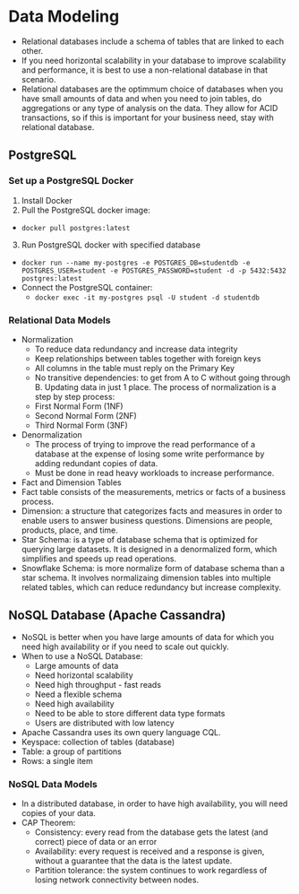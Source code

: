 # Data Modeling
- Relational databases include a schema of tables that are linked to each other.
- If you need horizontal scalability in your database to improve scalability and performance, it is best to use a non-relational database in that scenario.
- Relational databases are the optimmum choice of databases when you have small amounts of data and when you need to join tables, do aggregations or any type of analysis on the data. They allow for ACID transactions, so if this is important for your business need, stay with relational database.

## PostgreSQL
### Set up a PostgreSQL Docker
1. Install Docker
2. Pull the PostgreSQL docker image:
- `docker pull postgres:latest`
3. Run PostgreSQL docker with specified database
- `docker run --name my-postgres -e POSTGRES_DB=studentdb -e POSTGRES_USER=student -e POSTGRES_PASSWORD=student -d -p 5432:5432 postgres:latest`
- Connect the PostgreSQL container:
    - `docker exec -it my-postgres psql -U student -d studentdb`
### Relational Data Models
- Normalization
    - To reduce data redundancy and increase data integrity
    - Keep relationships between tables together with foreign keys
    - All columns in the table must reply on the Primary Key
    - No transitive dependencies: to get from A to C without going through B. Updating data in just 1 place.
The process of normalization is a step by step process:
    - First Normal Form (1NF)
    - Second Normal Form (2NF)
    - Third Normal Form (3NF)
- Denormalization
    - The process of trying to improve the read performance of a database at the expense of losing some write performance by adding redundant copies of data.
    - Must be done in read heavy workloads to increase performance.
- Fact and Dimension Tables
- Fact table consists of the measurements, metrics or facts of a business process.
- Dimension: a structure that categorizes facts and measures in order to enable users to answer business questions. Dimensions are people, products, place, and time.
- Star Schema: is a type of database schema that is optimized for querying large datasets. It is designed in a denormalized form, which simplifies and speeds up read operations.
- Snowflake Schema: is more normalize form of database schema than a star schema. It involves normalizaing dimension tables into multiple related tables, which can reduce redundancy but increase complexity.

## NoSQL Database (Apache Cassandra)
- NoSQL is better when you have large amounts of data for which you need high availability or if you need to scale out quickly.
- When to use a NoSQL Database:
    - Large amounts of data
    - Need horizontal scalability
    - Need high throughput - fast reads
    - Need a flexible schema
    - Need high availability
    - Need to be able to store different data type formats
    - Users are distributed with low latency
- Apache Cassandra uses its own query language CQL.
- Keyspace: collection of tables (database)
- Table: a group of partitions
- Rows: a single item

### NoSQL Data Models
- In a distributed database, in order to have high availability, you will need copies of your data.
- CAP Theorem:
    - Consistency: every read from the database gets the latest (and correct) piece of data or an error
    - Availability: every request is received and a response is given, without a guarantee that the data is the latest update.
    - Partition tolerance: the system continues to work regardless of losing network connectivity between nodes.
